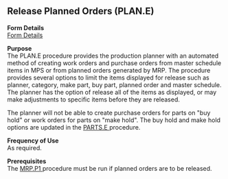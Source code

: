 ##  Release Planned Orders (PLAN.E)

<PageHeader />

**Form Details**  
[ Form Details ](PLAN-E-1/README.md)   

**Purpose**  
The PLAN.E procedure provides the production planner with an automated method
of creating work orders and purchase orders from master schedule items in MPS
or from planned orders generated by MRP. The procedure provides several
options to limit the items displayed for release such as planner, category,
make part, buy part, planned order and master schedule. The planner has the
option of release all of the items as displayed, or may make adjustments to
specific items before they are released.  
  
The planner will not be able to create purchase orders for parts on "buy hold" or work orders for parts on "make hold". The buy hold and make hold options are updated in the [ PARTS.E ](../../../../../../../../../../rover/AP-OVERVIEW/AP-ENTRY/ACCT-CONTROL/ACCT-CONTROL-1/ar-e/PARTS-E) procedure. 

**Frequency of Use**  
As required.

**Prerequisites**  
The [ MRP.P1 ](MRP-P1/README.md) procedure must be run if planned orders are to be released. 

<badge text= "Version 8.10.57" vertical="middle" />

<PageFooter />